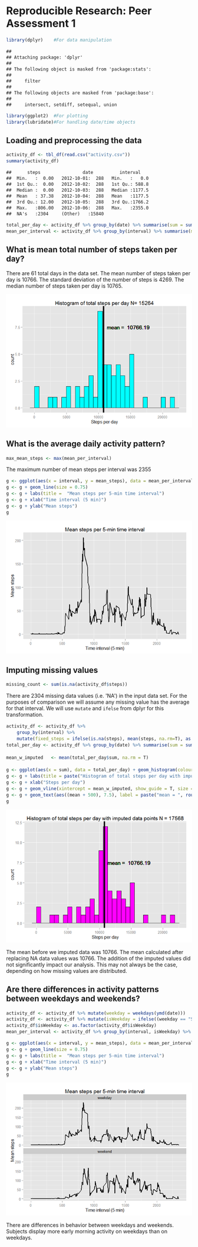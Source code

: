 # Reproducible Research: Peer Assessment 1


```r
library(dplyr)    #For data manipulation
```

```
## 
## Attaching package: 'dplyr'
## 
## The following object is masked from 'package:stats':
## 
##     filter
## 
## The following objects are masked from 'package:base':
## 
##     intersect, setdiff, setequal, union
```

```r
library(ggplot2)  #For plotting
library(lubridate)#For handling date/time objects
```

## Loading and preprocessing the data

```r
activity_df <- tbl_df(read.csv("activity.csv"))
summary(activity_df)
```

```
##      steps                date          interval     
##  Min.   :  0.00   2012-10-01:  288   Min.   :   0.0  
##  1st Qu.:  0.00   2012-10-02:  288   1st Qu.: 588.8  
##  Median :  0.00   2012-10-03:  288   Median :1177.5  
##  Mean   : 37.38   2012-10-04:  288   Mean   :1177.5  
##  3rd Qu.: 12.00   2012-10-05:  288   3rd Qu.:1766.2  
##  Max.   :806.00   2012-10-06:  288   Max.   :2355.0  
##  NA's   :2304     (Other)   :15840
```

```r
total_per_day <- activity_df %>% group_by(date) %>% summarise(sum = sum(steps))
mean_per_interval <- activity_df %>% group_by(interval) %>% summarise(mean_steps = mean(steps, na.rm = T))
```

## What is mean total number of steps taken per day?



There are 61 total days in the data set. The mean number of steps taken per day is 10766. The standard deviation of the number of steps is 4269. The median number of steps taken per day is 10765.

![](PA1_template_files/figure-html/unnamed-chunk-4-1.png) 

## What is the average daily activity pattern?

```r
max_mean_steps <- max(mean_per_interval)
```

The maximum number of mean steps per interval was 2355


```r
g <- ggplot(aes(x = interval, y = mean_steps), data = mean_per_interval)
g <- g + geom_line(size = 0.75)
g <- g + labs(title =  "Mean steps per 5-min time interval")
g <- g + xlab("Time interval (5 min)")
g <- g + ylab("Mean steps")
g
```

![](PA1_template_files/figure-html/unnamed-chunk-6-1.png) 

## Imputing missing values

```r
missing_count <- sum(is.na(activity_df$steps))
```

There are 2304 missing data values (i.e. 'NA') in the input data set. For the purposes of comparison we will assume any missing value has the average for that interval. We will use `mutate` and `ifelse` from dplyr for this transformation.


```r
activity_df <- activity_df %>%
    group_by(interval) %>%
    mutate(fixed_steps = ifelse(is.na(steps), mean(steps, na.rm=T), as.numeric(steps)))
total_per_day <- activity_df %>% group_by(date) %>% summarise(sum = sum(fixed_steps))

mean_w_imputed   <- mean(total_per_day$sum, na.rm = T)

g <- ggplot(aes(x = sum), data = total_per_day) + geom_histogram(colour = "black", fill = "magenta")
g <- g + labs(title = paste("Histogram of total steps per day with imputed data points N =", sum(!is.na(activity_df$fixed_steps))) )
g <- g + xlab("Steps per day")
g <- g + geom_vline(xintercept = mean_w_imputed, show_guide = T, size = 2)
g <- g + geom_text(aes((mean + 500), 7.5), label = paste("mean = ", round(mean_w_imputed,2)), hjust = 0)
g
```

![](PA1_template_files/figure-html/unnamed-chunk-8-1.png) 

The mean before we imputed data was 10766. The mean calculated after replacing NA data values was 10766. The addition of the imputed values did not significantly impact our analysis. This may not always be the case, depending on how missing values are distributed.

## Are there differences in activity patterns between weekdays and weekends?

```r
activity_df <- activity_df %>% mutate(weekday = weekdays(ymd(date)))
activity_df <- activity_df %>% mutate(isWeekday = ifelse((weekday == "Sunday" | weekday == "Saturday"), "weekend", "weekday" ))
activity_df$isWeekday <- as.factor(activity_df$isWeekday)
mean_per_interval <- activity_df %>% group_by(interval, isWeekday) %>% summarise(mean_steps = mean(fixed_steps, na.rm = T))
```



```r
g <- ggplot(aes(x = interval, y = mean_steps), data = mean_per_interval) + facet_wrap(~isWeekday, ncol =1)
g <- g + geom_line(size = 0.75)
g <- g + labs(title =  "Mean steps per 5-min time interval")
g <- g + xlab("Time interval (5 min)")
g <- g + ylab("Mean steps")
g
```

![](PA1_template_files/figure-html/unnamed-chunk-10-1.png) 

There are differences in behavior between weekdays and weekends. Subjects display more early morning activity on weekdays than on weekdays.

